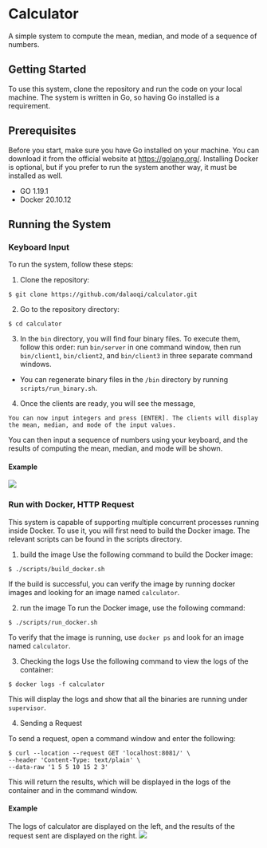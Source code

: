 # Calculator

A simple system to compute the mean, median, and mode of a sequence of numbers.

## Getting Started

To use this system, clone the repository and run the code on your local machine. The system is written in Go, so having Go installed is a requirement.

## Prerequisites

Before you start, make sure you have Go installed on your machine. You can download it from the official website at https://golang.org/. Installing Docker is optional, but if you prefer to run the system another way, it must be installed as well.

* GO 1.19.1
* Docker 20.10.12

## Running the System

### Keyboard Input
To run the system, follow these steps:

1. Clone the repository:

```shell=
$ git clone https://github.com/dalaoqi/calculator.git
```

2. Go to the repository directory:
```shell=
$ cd calculator
```
3. In the `bin` directory, you will find four binary files. To execute them, follow this order: run `bin/server` in one command window, then run `bin/client1`, `bin/client2`, and `bin/client3` in three separate command windows.

* You can regenerate binary files in the `/bin` directory by running `scripts/run_binary.sh`.

4. Once the clients are ready, you will see the message, 
```
You can now input integers and press [ENTER]. The clients will display the mean, median, and mode of the input values.
```
You can then input a sequence of numbers using your keyboard, and the results of computing the mean, median, and mode will be shown.

#### Example

![](https://i.imgur.com/4nZEYhh.png)


### Run with Docker, HTTP Request

This system is capable of supporting multiple concurrent processes running inside Docker. To use it, you will first need to build the Docker image. The relevant scripts can be found in the scripts directory.

1. build the image
Use the following command to build the Docker image:
```shell=
$ ./scripts/build_docker.sh
```
If the build is successful, you can verify the image by running docker images and looking for an image named `calculator`.

2. run the image
To run the Docker image, use the following command:
```shell=
$ ./scripts/run_docker.sh
```

To verify that the image is running, use `docker ps` and look for an image named `calculator`.

3. Checking the logs
Use the following command to view the logs of the container:
```shell=
$ docker logs -f calculator
```
This will display the logs and show that all the binaries are running under `supervisor`. 

4. Sending a Request

To send a request, open a command window and enter the following:
```shell=
$ curl --location --request GET 'localhost:8081/' \
--header 'Content-Type: text/plain' \
--data-raw '1 5 5 10 15 2 3'
```

This will return the results, which will be displayed in the logs of the container and in the command window.

#### Example
The logs of calculator are displayed on the left, and the results of the request sent are displayed on the right.
![](https://i.imgur.com/VVrBgsb.png)
